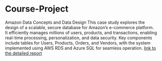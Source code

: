 # Course-Project
Amazon Data Concepts and Data Design
This case study explores the design of a scalable, secure database for Amazon’s e-commerce platform. It efficiently manages millions of users, products, and transactions, enabling real-time processing, personalization, and data security. Key components include tables for Users, Products, Orders, and Vendors, with the system implemented using AWS RDS and Azure SQL for seamless operation.
[link to the detailed report](https://github.com/siva120ib/Course-Project/blob/main/Case%20Study%20github.pd)
